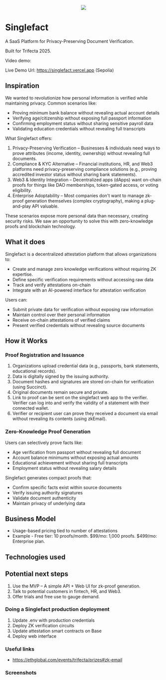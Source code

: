 <p align='center'>
  <img src="https://i.ibb.co/SXpVzYXJ/stamp-x.png"/>
</p>

# Singlefact

A SaaS Platform for Privacy-Preserving Document Verification.

Built for Trifecta 2025.

Video demo:

Live Demo Url: https://singlefact.vercel.app (Sepolia)

## Inspiration

We wanted to revolutionize how personal information is verified while maintaining privacy. Common scenarios like:
- Proving minimum bank balance without revealing actual account details
- Verifying age/citizenship without exposing full passport information
- Confirming employment status without sharing sensitive payroll data
- Validating education credentials without revealing full transcripts

What Singlefact offers:

1. Privacy-Preserving Verification – Businesses & individuals need ways to prove attributes (income, identity, ownership) without revealing full documents.
2. Compliance & KYC Alternative – Financial institutions, HR, and Web3 platforms need privacy-preserving compliance solutions (e.g., proving accredited investor status without sharing bank statements).
3. Web3 & Identity Integration – Decentralized apps (dApps) want on-chain proofs for things like DAO memberships, token-gated access, or voting eligibility.
4. Enterprise Adoptability – Most companies don't want to manage zk-proof generation themselves (complex cryptography), making a plug-and-play API valuable.

These scenarios expose more personal data than necessary, creating security risks. We saw an opportunity to solve this with zero-knowledge proofs and blockchain technology.

## What it does

Singlefact is a decentralized attestation platform that allows organizations to:

- Create and manage zero knowledge verifications without requiring ZK expertise.
- Define specific verification requirements without accessing raw data
- Track and verify attestations on-chain
- Integrate with an AI-powered interface for attestation verification

Users can:
- Submit private data for verification without exposing raw information
- Maintain control over their personal information
- Receive on-chain attestations of verified claims
- Present verified credentials without revealing source documents

## How it Works

### Proof Registration and Issuance
1. Organizations upload credential data (e.g., passports, bank statements, educational records).
2. Data is digitally signed by the issuing authority.
3. Document hashes and signatures are stored on-chain for verification (using Succinct).
4. Original documents remain secure and private.
5. Link to proof can be sent on the singlefact web app to the verifier. Verifier can log into and verify the validity of a statement with their connected wallet.
6. Verifier or recipient user can prove they received a document via email without revealing its contents (using zkEmail).


### Zero-Knowledge Proof Generation
Users can selectively prove facts like:
- Age verification from passport without revealing full document
- Account balance minimums without exposing actual amounts
- Educational achievement without sharing full transcripts
- Employment status without revealing salary details

Singlefact generates compact proofs that:
- Confirm specific facts exist within source documents
- Verify issuing authority signatures
- Validate document authenticity
- Maintain privacy of underlying data

## Business Model

- Usage-based pricing tied to number of attestations
- Example -
Free tier: 10 proofs/month.
$99/mo: 1,000 proofs.
$499/mo: Enterprise plan.

## Technologies used



## Potential next steps

1. Use the MVP – A simple API + Web UI for zk-proof generation.
2. Talk to potential customers in fintech, HR, and Web3.
3. Offer trials and free use to gauge demand.

### Doing a Singlefact production deployment

1. Update .env with production credentials
2. Deploy ZK verification circuits
3. Update attestation smart contracts on Base
5. Deploy web interface


### Useful links

* https://ethglobal.com/events/trifecta/prizes#zk-email

### Screenshots
